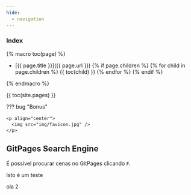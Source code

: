 ```yaml
---
hide:
  - navigation
---
```

### Index 



{% macro toc(page) %}

- [{{ page.title }}]({{ page.url }})
{% if page.children %}
  {% for child in page.children %}
    {{ toc(child) }}
  {% endfor %}
{% endif %}

{% endmacro %}

{{ toc(site.pages) }}



??? bug "Bonus"

    <p align="center">
      <img src="img/favicon.jpg" />
    </p>
## **GitPages Search Engine**
É possível procurar cenas no GitPages clicando `F`.

Isto é um teste

ola 2


